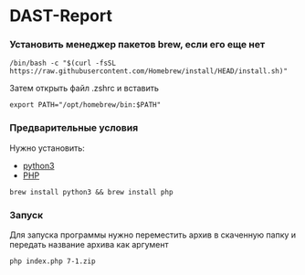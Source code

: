 # DAST-Report
### Установить менеджер пакетов brew, если его еще нет

```
/bin/bash -c "$(curl -fsSL https://raw.githubusercontent.com/Homebrew/install/HEAD/install.sh)"
```
Затем открыть файл .zshrc и вставить 
```
export PATH="/opt/homebrew/bin:$PATH"
```

### Предварительные условия 

Нужно установить:

* [python3](https://docs.python.org/3/) 
* [PHP](https://www.php.net/docs.php) 

```
brew install python3 && brew install php
```

### Запуск

Для запуска программы нужно переместить архив в скаченную папку и передать название архива как аргумент

```
php index.php 7-1.zip
```


